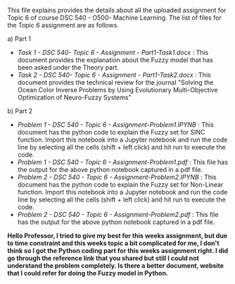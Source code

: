 
This file explains provides the details about all the uploaded assignment for Topic 6 of course DSC 540 - O500- Machine Learning. The list of files for the Topic 6 assignment are as follows.

a) Part 1
* _Task 1 - DSC 540- Topic 6 - Assignment - Part1-Task1.docx_ : This document provides the explanation about the Fuzzy model that has been asked under the Theory part.
* _Task 2 - DSC 540- Topic 6 - Assignment - Part1-Task2.docx_ : This document provides the technical review for the journal "Solving the Ocean Color Inverse Problems by Using Evolutionary Multi-Objective Optimization of Neuro-Fuzzy Systems"

b) Part 2
* _Problem 1 - DSC 540 - Topic 6 - Assignment-Problem1.IPYNB_ : This document has the python code to explain the Fuzzy set for SINC function. Import this notebook into a Jupyter notebook and run the code line by selecting all the cells (shift + left click) and hit run to execute the code.
* _Problem 1 - DSC 540 - Topic 6 - Assignment-Problem1.pdf_ : This file has the output for the above python notebook captured in a pdf file.
* _Problem 2 - DSC 540 - Topic 6 - Assignment-Problem2.IPYNB_ : This document has the python code to explain the Fuzzy set for Non-Linear function. Import this notebook into a Jupyter notebook and run the code line by selecting all the cells (shift + left click) and hit run to execute the code.
* _Problem 2 - DSC 540 - Topic 6 - Assignment-Problem2.pdf_ : This file has the output for the above python notebook captured in a pdf file.


**Hello Professor,
I tried to give my best for this weeks assignment, but due to time constraint and this weeks topic a bit complicated for me, I don't think so I got the Python coding part for this weeks assignment right. I did go through the reference link that you shared but still I could not understand the problem completely. Is there a better document, website that I could refer for doing the Fuzzy model in Python.**
